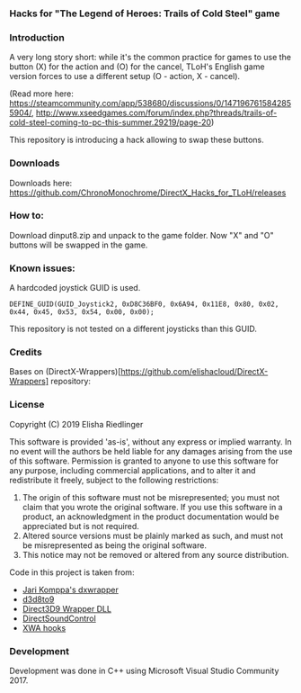 ### Hacks for "The Legend of Heroes: Trails of Cold Steel" game

### Introduction

A very long story short: while it's the common practice for games to use the button (X) for the
action and (O) for the cancel, TLoH's English game version forces to use a different setup
(O - action, X - cancel).

(Read more here: https://steamcommunity.com/app/538680/discussions/0/1471967615842855904/, http://www.xseedgames.com/forum/index.php?threads/trails-of-cold-steel-coming-to-pc-this-summer.29219/page-20)

This repository is introducing a hack allowing to swap these buttons.

### Downloads

Downloads here: https://github.com/ChronoMonochrome/DirectX_Hacks_for_TLoH/releases

### How to:

Download dinput8.zip and unpack to the game folder.
Now "X" and "O" buttons will be swapped in the game.

### Known issues:

A hardcoded joystick GUID is used.
```
DEFINE_GUID(GUID_Joystick2, 0xD8C36BF0, 0x6A94, 0x11E8, 0x80, 0x02, 0x44, 0x45, 0x53, 0x54, 0x00, 0x00);
```

This repository is not tested on a different joysticks than this GUID.

### Credits
Bases on (DirectX-Wrappers)[https://github.com/elishacloud/DirectX-Wrappers] repository:

### License

Copyright (C) 2019 Elisha Riedlinger

This software is  provided 'as-is', without any express  or implied  warranty. In no event will the
authors be held liable for any damages arising from the use of this software.
Permission  is granted  to anyone  to use  this software  for  any  purpose,  including  commercial
applications, and to alter it and redistribute it freely, subject to the following restrictions:

   1. The origin of this software must not be misrepresented; you must not claim that you  wrote the
      original  software. If you use this  software  in a product, an  acknowledgment in the product
      documentation would be appreciated but is not required.
   2. Altered source versions must  be plainly  marked as such, and  must not be  misrepresented  as
      being the original software.
   3. This notice may not be removed or altered from any source distribution.

Code in this project is taken from:
- [Jari Komppa's dxwrapper](https://github.com/jarikomppa/dxwrapper)
- [d3d8to9](https://github.com/crosire/d3d8to9)
- [Direct3D9 Wrapper DLL](https://gist.github.com/shaunlebron/3854bf4eec5bec297907)
- [DirectSoundControl](https://github.com/nRaecheR/DirectSoundControl)
- [XWA hooks](https://github.com/JeremyAnsel/xwa_hooks/tree/master/DInputLogger)

### Development

Development was done in C++ using Microsoft Visual Studio Community 2017.
